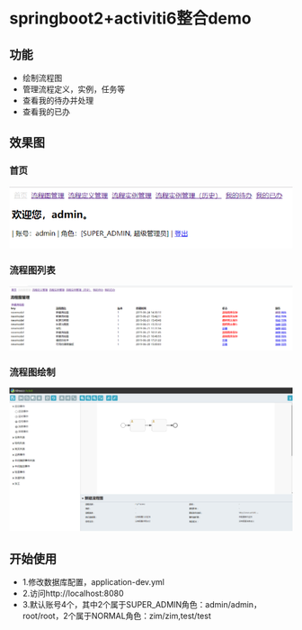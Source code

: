 # springboot2+activiti6整合demo
## 功能
* 绘制流程图
* 管理流程定义，实例，任务等
* 查看我的待办并处理
* 查看我的已办
## 效果图
### 首页
![首页](https://github.com/hlhutu/act/blob/master/src/main/resources/static/img/1.png)
### 流程图列表<br>
![流程图列表](https://github.com/hlhutu/act/blob/master/src/main/resources/static/img/2.png)
### 流程图绘制<br>
![流程图绘制](https://github.com/hlhutu/act/blob/master/src/main/resources/static/img/3.png)
## 开始使用
* 1.修改数据库配置，application-dev.yml
* 2.访问http://localhost:8080
* 3.默认账号4个，其中2个属于SUPER_ADMIN角色：admin/admin，root/root，2个属于NORMAL角色：zim/zim,test/test
